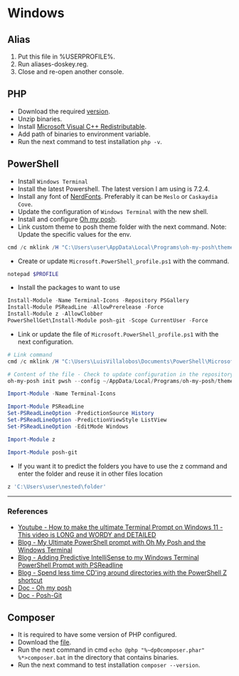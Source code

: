 # Windows

## Alias

1. Put this file in %USERPROFILE%.
2. Run aliases-doskey.reg.
3. Close and re-open another console.

## PHP

- Download the required [version](https://windows.php.net/download).
- Unzip binaries.
- Install [Microsoft Visual C++ Redistributable](https://docs.microsoft.com/en-US/cpp/windows/latest-supported-vc-redist?view=msvc-160).
- Add path of binaries to environment variable.
- Run the next command to test installation `php -v`.

## PowerShell

- Install `Windows Terminal`
- Install the latest Powershell. The latest version I am using is 7.2.4.
- Install any font of [NerdFonts](https://www.nerdfonts.com/). Preferably it can be `Meslo` or `Caskaydia Cove`.
- Update the configuration of `Windows Terminal` with the new shell.
- Install and configure [Oh my posh](https://ohmyposh.dev/docs/installation/windows).
- Link custom theme to posh theme folder with the next command. Note: Update the specific values for the env.

```powershell
cmd /c mklink /H "C:\Users\user\AppData\Local\Programs\oh-my-posh\themes\custom-theme.omp.json" "C:\path\to\dotfiles\windows\themes\custom-colorful.omp.json"
```

- Create or update `Microsoft.PowerShell_profile.ps1` with the command.

```powershell
notepad $PROFILE
```

- Install the packages to want to use

```powershell
Install-Module -Name Terminal-Icons -Repository PSGallery
Install-Module PSReadLine -AllowPrerelease -Force
Install-Module z -AllowClobber
PowerShellGet\Install-Module posh-git -Scope CurrentUser -Force
```

- Link or update the file of `Microsoft.PowerShell_profile.ps1` with the next configuration.

```powershell
# Link command
cmd /c mklink /H "C:\Users\LuisVillalobos\Documents\PowerShell\Microsoft.PowerShell_profile.ps1" "C:\Users\LuisVillalobos\Projects\dotfiles\windows\Microsoft.PowerShell_profile.ps1"

# Content of the file - Check to update configuration in the repository
oh-my-posh init pwsh --config ~/AppData/Local/Programs/oh-my-posh/themes/custom-colorful.omp.json | Invoke-Expression

Import-Module -Name Terminal-Icons

Import-Module PSReadLine
Set-PSReadLineOption -PredictionSource History
Set-PSReadLineOption -PredictionViewStyle ListView
Set-PSReadLineOption -EditMode Windows

Import-Module z

Import-Module posh-git
```

- If you want it to predict the folders you have to use the z command and enter the folder and reuse it in other files location

```powershell
z 'C:\Users\user\nested\folder'
```

---

### References

- [Youtube - How to make the ultimate Terminal Prompt on Windows 11 - This video is LONG and WORDY and DETAILED](https://youtu.be/VT2L1SXFq9U)
- [Blog - My Ultimate PowerShell prompt with Oh My Posh and the Windows Terminal](https://www.hanselman.com/blog/my-ultimate-powershell-prompt-with-oh-my-posh-and-the-windows-terminal)
- [Blog - Adding Predictive IntelliSense to my Windows Terminal PowerShell Prompt with PSReadline](https://www.hanselman.com/blog/adding-predictive-intellisense-to-my-windows-terminal-powershell-prompt-with-psreadline)
- [Blog - Spend less time CD'ing around directories with the PowerShell Z shortcut](https://www.hanselman.com/blog/spend-less-time-cding-around-directories-with-the-powershell-z-shortcut)
- [Doc - Oh my posh](https://ohmyposh.dev/docs)
- [Doc - Posh-Git](https://github.com/dahlbyk/posh-git)

## Composer

- It is required to have some version of PHP configured.
- Download the [file](https://getcomposer.org/download/).
- Run the next command in cmd `echo @php "%~dp0composer.phar" %*>composer.bat` in the directory that contains binaries.
- Run the next command to test installation `composer --version`.
